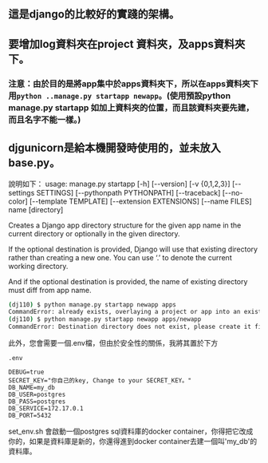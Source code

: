 ## 這是django的比較好的實踐的架構。
## 要增加log資料夾在project 資料夾，及apps資料夾下。
### 注意：由於目的是將app集中於apps資料夾下，所以在apps資料夾下用`python ..manage.py startapp newapp`。(使用預設python manage.py startapp 如加上資料夾的位置，而且該資料夾要先建，而且名字不能一樣。)

## djgunicorn是給本機開發時使用的，並未放入base.py。 

說明如下：
usage: manage.py startapp [-h] [--version] [-v {0,1,2,3}]
                          [--settings SETTINGS] [--pythonpath PYTHONPATH]
                          [--traceback] [--no-color] [--template TEMPLATE]
                          [--extension EXTENSIONS] [--name FILES]
                          name [directory]

Creates a Django app directory structure for the given app name in the current
directory or optionally in the given directory.

If the optional destination is provided, Django will use that existing directory rather than creating a new one. You can use ‘.’ to denote the current working directory.

And if the optional destination is provided, the name of existing directory must diff from app name.

```sh
(dj110) $ python manage.py startapp newapp apps
CommandError: already exists, overlaying a project or app into an existing directory won\'t replace conflicting files
(dj110) $ python manage.py startapp newapp apps/newapp
CommandError: Destination directory does not exist, please create it first.
```
此外，您會需要一個.env檔，但由於安全性的關係，我將其置於下方

`.env`

```
DEBUG=true
SECRET_KEY="你自己的key, Change to your SECRET_KEY。"
DB_NAME=my_db
DB_USER=postgres
DB_PASS=postgres
DB_SERVICE=172.17.0.1
DB_PORT=5432
```
set_env.sh 會啟動一個postgres sql資料庫的docker container，你得把它改成你的，如果是資料庫是新的，你還得進到docker container去建一個叫'my_db'的資料庫。
